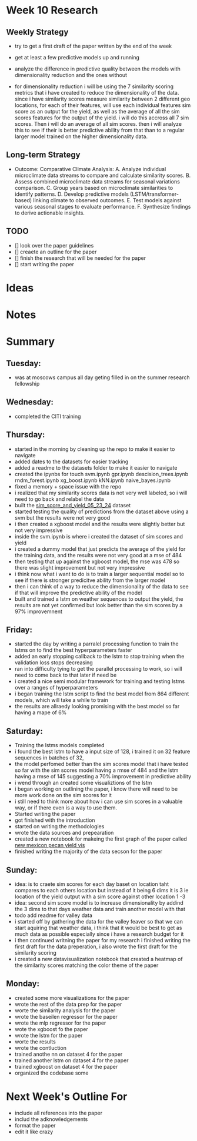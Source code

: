 # Week 10 Research

## Weekly Strategy
- try to get a first draft of the paper written by the end of the week
- get at least a few predictive models up and running
- analyze the difference in predictive quality between the models with dimensionality reduction and the ones without

- for dimensionality reduction i will be using the 7 similarity scoring metrics that i have created to reduce the dimensionality of the data. since i have similarity scores measure similarity between 2 different geo locations, for each of their features, will use each individual features sim score as an output for the yield, as well as the average of all the sim scores features for the output of the yield. i will do this accross all 7 sim scores. Then i will do an average of all sim scores. then i will analyze this to see if their is better predictive ability from that than to a regular larger model trained on the higher dimensionality data. 


## Long-term Strategy

- Outcome: Comparative Climate Analysis:
  A. Analyze individual microclimate data streams to compare and calculate similarity scores.
  B. Assess combined microclimate data streams for seasonal variations comparison.
  C. Group years based on microclimate similarities to identify patterns.
  D. Develop predictive models (LSTM/transformer-based) linking climate to observed outcomes.
  E. Test models against various seasonal stages to evaluate performance.
  F. Synthesize findings to derive actionable insights.

## TODO

- [] look over the paper guidelines
- [] creaete an outline for the paper
- [] finish the research that will be needed for the paper
- [] start writing the paper


# Ideas

# Notes 

# Summary

## Tuesday:
- was at moscows campus all day geting filled in on the summer research fellowship

## Wednesday:
- completed the CITI training

## Thursday: 
- started in the morning by cleaning up the repo to make it easier to navigate
- added dates to the datasets for easier tracking
- added a readme to the datasets folder to make it easier to navigate
- created the ipynbs for touch svm.ipynb gpr.ipynb descision_trees.ipynb rndm_forest.ipynb xg_boost.ipynb kNN.ipynb naive_bayes.ipynb
- fixed a memory + space issue with the repo
- i realized that my similarity scores data is not very well labeled, so i will need to go back and relabel the data
- built the [sim_score_and_yield_05_23_24](../../data/pecan/sim_score_and_yield_05_23_24.csv) dataset
- started testing the quality of predictions from the dataset above using a svm but the results were not very good
- i then created a xgboost model and the results were slightly better but not very impressive
- inside the svm.ipynb is where i created the dataset of sim scores and yield
- i created a dummy model that just predicts the average of the yield for the training data, and the results were not very good at a mse of 484
- then testing that up against the xgboost model, the mse was 478 so there was slight improvement but not very impressive
- i think now what i want to do is to train a larger sequential model so to see if there is stronger predicitve ability from the larger model
- then i can think of a way to reduce the dimensionality of the data to see if that will improve the predictive ability of the model
- built and trained a lstm on weather sequences to output the yield, the results are not yet confirmed but look better than the sim scores by a 97% improvemnent

## Friday:
- started the day by writing a parralel processing function to train the lstms on to find the best hyperparameters faster
- added an early stopping callback to the lstm to stop training when the validation loss stops decreasing
- ran into difficulty tying to get the parallel processing to work, so i will need to come back to that later if need be
- i created a nice semi modular framework for training and testing lstms over a ranges of hyperparameters
- i began training the lstm script to find the best model from 864 different models, which will take a while to train
- the results are allraedy looking promising with the best model so far having a mape of 6%


## Saturday:
- Training the lstms models completed 
- i found the best lstm to have a input size of 128, i trained it on 32 feature sequences in batches of 32, 
- the model perfomed better than the sim scores model that i have tested so far with the sim scores model having a rmse of 484 and the lstm having a rmse of 145 suggesting a 70% improvement in predictive ability
- i wend through an created some visualiztions of the lstm
- i began working on outlining the paper, i know there will need to be more work done on the sim scores for it
- i still need to think  more about how i can use sim scores in a valuable way, or if there even is a way to use them.
- Started writing the paper
- got finished with the introduction 
- started on writing the methodologies 
- wrote the data sources and prepearation
- created a new notebook for makeing the first graph of the paper called [new mexicon pecan yield vis](../../src/data_visualization/new_mexico_pecan_yield_visualization.ipynb)
- finished writing the majority of the data secson for the paper

## Sunday:
- idea: is to craete sim scores for each day baset on location taht compares to each others location but instead of it being 6 dims it is 3 ie location of the yield output with a sim score against other location 1 -3 
- idea: second sim score model is to increase dimensionality by addind the 3 dims to that days weather data and train another model with that
- todo add readme for valley data 
- i started off by gathering the data for the valley feaver so  that we can start aquiring that weather data, i think that it would be best to get as much data as possible especially since i have a research budget for it
- i then continued writning the paper for my research i finished writing the first draft for the data preperation, i also wrote the first draft for the similarity scoring
- i created a new datavisualization notebook that created a heatmap of the similarity scores matching the color theme of the paper

## Monday: 
- created some more visualizations for the paper
- wrote the rest of the data prep for the paper
- worte the similarity analysis for the paper
- wrote the baseilen regressor for the paper 
- wrote the mlp regressor for the paper
- wote the xgboost fo the paper
- wrote the lstm for the paper
- worte the results 
- wrote the contluction 
- trained anothe nn on dataset 4 for the paper
- trained another lstm on dataset 4 for the paper
- trained xgboost on dataset 4 for the paper
- organized the codebase some 

# Next Week's Outline For 
- include all references into the paper
- includ the adknowledgements 
- format the paper
- edit it like crazy 
